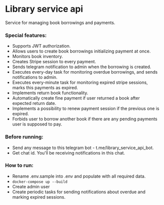 # Library service api
Service for managing book borrowings and payments.

### Special features:
* Supports JWT authorization.
* Allows users to create book borrowings initializing payment at once.
* Monitors book inventory.
* Creates Stripe session to every payment.
* Sends telegram notification to admin when the borrowing is created.
* Executes every-day task for monitoring overdue borrowings, and sends notifications to admin.
* Executes every-minute task for monitoring expired stripe sessions, marks this payments as expired.
* Implements return book functionality.
* Automatically create fine payment if user returned a book after expected return date.
* Implements a possibility to renew payment session if the previous one is expired.
* Forbids user to borrow another book if there are any pending payments user is supposed to pay.


### Before running:
- Send any message to this telegram bot - t.me/library_service_api_bot.
- Get chat id. You'll be receiving notifications in this chat.

### How to run:
- Rename .env.sample into .env and populate with all required data.
- `docker-compose up --build`
- Create admin user
- Create periodic tasks for sending notifications about overdue and marking expired sessions.
